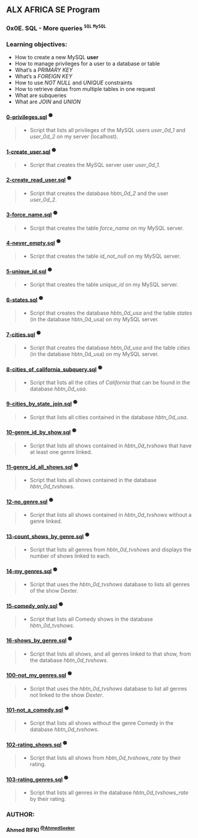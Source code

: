 ## ALX AFRICA SE Program

### **0x0E. SQL - More queries <sup>`` SQL `` `` MySQL ``</sup>**

### **Learning objectives:**
 - How to create a new MySQL __user__
 - How to manage privileges for a user to a database or table
 - What’s a _PRIMARY KEY_
 - What’s a _FOREIGN KEY_
 - How to use _NOT NULL_ and _UNIQUE_ constraints
 - How to retrieve datas from multiple tables in one request
 - What are subqueries
 - What are _JOIN_ and _UNION_


#### [0-privileges.sql](0-privileges.sql) <sup>:green_circle:</sup> <!-- :computer:💻 :mag_right:🔎 :mag:🔍 :bulb:💡 -->
> - Script that lists all privileges of the MySQL users *user_0d_1* and *user_0d_2* on my server (localhost).

#### [1-create_user.sql](1-create_user.sql) <sup>:green_circle:</sup> <!-- :computer:💻 :mag_right:🔎 :mag:🔍 :bulb:💡 -->
> - Script that creates the MySQL server user *user_0d_1*.

#### [2-create_read_user.sql](2-create_read_user.sql) <sup>:green_circle:</sup> <!-- :computer:💻 :mag_right:🔎 :mag:🔍 :bulb:💡 -->
> - Script that creates the database _hbtn_0d_2_ and the user *user_0d_2*.

#### [3-force_name.sql](3-force_name.sql) <sup>:green_circle:</sup> <!-- :computer:💻 :mag_right:🔎 :mag:🔍 :bulb:💡 -->
> - Script that creates the table *force_name* on my MySQL server.

#### [4-never_empty.sql](4-never_empty.sql) <sup>:green_circle:</sup> <!-- :computer:💻 :mag_right:🔎 :mag:🔍 :bulb:💡 -->
> - Script that creates the table *id_not_null* on my MySQL server.

#### [5-unique_id.sql](5-unique_id.sql) <sup>:green_circle:</sup> <!-- :computer:💻 :mag_right:🔎 :mag:🔍 :bulb:💡 -->
> - Script that creates the table *unique_id* on my MySQL server.

#### [6-states.sql](6-states.sql) <sup>:green_circle:</sup> <!-- :computer:💻 :mag_right:🔎 :mag:🔍 :bulb:💡 -->
> - Script that creates the database *hbtn_0d_usa* and the table *states* (in the database hbtn_0d_usa) on my MySQL server.

#### [7-cities.sql](7-cities.sql) <sup>:green_circle:</sup> <!-- :computer:💻 :mag_right:🔎 :mag:🔍 :bulb:💡 -->
> - Script that creates the database *hbtn_0d_usa* and the table *cities* (in the database hbtn_0d_usa) on my MySQL server.

#### [8-cities_of_california_subquery.sql](8-cities_of_california_subquery.sql) <sup>:green_circle:</sup> <!-- :computer:💻 :mag_right:🔎 :mag:🔍 :bulb:💡 -->
> - Script that lists all the cities of *California* that can be found in the database *hbtn_0d_usa*.

#### [9-cities_by_state_join.sql](9-cities_by_state_join.sql) <sup>:green_circle:</sup> <!-- :computer:💻 :mag_right:🔎 :mag:🔍 :bulb:💡 -->
> - Script that lists all cities contained in the database *hbtn_0d_usa*.

#### [10-genre_id_by_show.sql](10-genre_id_by_show.sql) <sup>:green_circle:</sup> <!-- :computer:💻 :mag_right:🔎 :mag:🔍 :bulb:💡 -->
> - Script that lists all shows contained in *hbtn_0d_tvshows* that have at least one genre linked.

#### [11-genre_id_all_shows.sql](11-genre_id_all_shows.sql) <sup>:green_circle:</sup> <!-- :computer:💻 :mag_right:🔎 :mag:🔍 :bulb:💡 -->
> - Script that lists all shows contained in the database *hbtn_0d_tvshows*.

#### [12-no_genre.sql](12-no_genre.sql) <sup>:green_circle:</sup> <!-- :computer:💻 :mag_right:🔎 :mag:🔍 :bulb:💡 -->
> - Script that lists all shows contained in *hbtn_0d_tvshows* without a genre linked.

#### [13-count_shows_by_genre.sql](13-count_shows_by_genre.sql) <sup>:green_circle:</sup> <!-- :computer:💻 :mag_right:🔎 :mag:🔍 :bulb:💡 -->
> - Script that lists all genres from *hbtn_0d_tvshows* and displays the number of shows linked to each.

#### [14-my_genres.sql](14-my_genres.sql) <sup>:green_circle:</sup> <!-- :computer:💻 :mag_right:🔎 :mag:🔍 :bulb:💡 -->
> - Script that uses the *hbtn_0d_tvshows* database to lists all genres of the show Dexter.

#### [15-comedy_only.sql](15-comedy_only.sql) <sup>:green_circle:</sup> <!-- :computer:💻 :mag_right:🔎 :mag:🔍 :bulb:💡 -->
> - Script that lists all Comedy shows in the database *hbtn_0d_tvshows*.

#### [16-shows_by_genre.sql](16-shows_by_genre.sql) <sup>:green_circle:</sup> <!-- :computer:💻 :mag_right:🔎 :mag:🔍 :bulb:💡 -->
> - Script that lists all shows, and all genres linked to that show, from the database *hbtn_0d_tvshows*.

#### [100-not_my_genres.sql](100-not_my_genres.sql) <sup>:green_circle:</sup> <!-- :computer:💻 :mag_right:🔎 :mag:🔍 :bulb:💡 -->
> - Script that uses the *hbtn_0d_tvshows* database to list all genres not linked to the show *Dexter*.

#### [101-not_a_comedy.sql](101-not_a_comedy.sql) <sup>:green_circle:</sup> <!-- :computer:💻 :mag_right:🔎 :mag:🔍 :bulb:💡 -->
> - Script that lists all shows without the genre Comedy in the database *hbtn_0d_tvshows*.

#### [102-rating_shows.sql](102-rating_shows.sql) <sup>:green_circle:</sup> <!-- :computer:💻 :mag_right:🔎 :mag:🔍 :bulb:💡 -->
> - Script that lists all shows from *hbtn_0d_tvshows_rate* by their rating.

#### [103-rating_genres.sql](103-rating_genres.sql) <sup>:green_circle:</sup> <!-- :computer:💻 :mag_right:🔎 :mag:🔍 :bulb:💡 -->
> - Script that lists all genres in the database *hbtn_0d_tvshows_rate* by their rating.

### AUTHOR:
#### **Ahmed RIFKI** <sup>[@AhmedSeeker](https://github.com/AhmedSeeker)</sup>